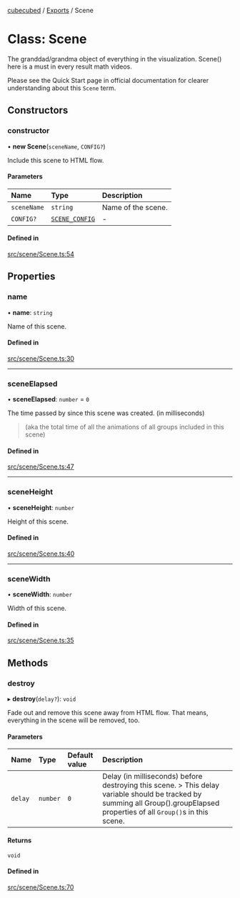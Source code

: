 [cubecubed](/reference/README.md) / [Exports](/reference/modules.md) / Scene

# Class: Scene

The granddad/grandma object of everything in the visualization.
Scene() here is a must in every result math videos.

Please see the Quick Start page in official documentation for clearer understanding about this `Scene` term.

## Constructors

### constructor

• **new Scene**(`sceneName`, `CONFIG?`)

Include this scene to HTML flow.

#### Parameters

| Name | Type | Description |
| :------ | :------ | :------ |
| `sceneName` | `string` | Name of the scene. |
| `CONFIG?` | [`SCENE_CONFIG`](/reference/interfaces/SCENE_CONFIG.md) | - |

#### Defined in

[src/scene/Scene.ts:54](https://github.com/imaphatduc/cubecubed/blob/db7d6e8/src/scene/Scene.ts#L54)

## Properties

### name

• **name**: `string`

Name of this scene.

#### Defined in

[src/scene/Scene.ts:30](https://github.com/imaphatduc/cubecubed/blob/db7d6e8/src/scene/Scene.ts#L30)

___

### sceneElapsed

• **sceneElapsed**: `number` = `0`

The time passed by since this scene was created. (in milliseconds)

> (aka the total time of all the animations of all groups included in this scene)

#### Defined in

[src/scene/Scene.ts:47](https://github.com/imaphatduc/cubecubed/blob/db7d6e8/src/scene/Scene.ts#L47)

___

### sceneHeight

• **sceneHeight**: `number`

Height of this scene.

#### Defined in

[src/scene/Scene.ts:40](https://github.com/imaphatduc/cubecubed/blob/db7d6e8/src/scene/Scene.ts#L40)

___

### sceneWidth

• **sceneWidth**: `number`

Width of this scene.

#### Defined in

[src/scene/Scene.ts:35](https://github.com/imaphatduc/cubecubed/blob/db7d6e8/src/scene/Scene.ts#L35)

## Methods

### destroy

▸ **destroy**(`delay?`): `void`

Fade out and remove this scene away from HTML flow.
That means, everything in the scene will be removed, too.

#### Parameters

| Name | Type | Default value | Description |
| :------ | :------ | :------ | :------ |
| `delay` | `number` | `0` | Delay (in milliseconds) before destroying this scene. > This delay variable should be tracked by summing all Group().groupElapsed properties of all `Group()`s in this scene. |

#### Returns

`void`

#### Defined in

[src/scene/Scene.ts:70](https://github.com/imaphatduc/cubecubed/blob/db7d6e8/src/scene/Scene.ts#L70)
